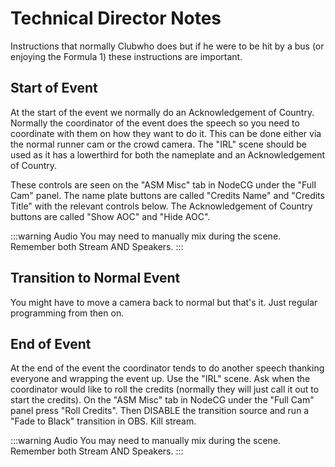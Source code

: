 # Technical Director Notes

Instructions that normally Clubwho does but if he were to be hit by a bus (or enjoying the Formula 1) these instructions are important.

## Start of Event

At the start of the event we normally do an Acknowledgement of Country. Normally the coordinator of the event does the speech so you need to coordinate with them on how they want to do it. This can be done either via the normal runner cam or the crowd camera. The "IRL" scene should be used as it has a lowerthird for both the nameplate and an Acknowledgement of Country.

These controls are seen on the "ASM Misc" tab in NodeCG under the "Full Cam" panel. The name plate buttons are called "Credits Name" and "Credits Title" with the relevant controls below. The Acknowledgement of Country buttons are called "Show AOC" and "Hide AOC".

:::warning Audio
You may need to manually mix during the scene. Remember both Stream AND Speakers.
:::

## Transition to Normal Event

You might have to move a camera back to normal but that's it. Just regular programming from then on.

## End of Event

At the end of the event the coordinator tends to do another speech thanking everyone and wrapping the event up. Use the "IRL" scene. Ask when the coordinator would like to roll the credits (normally they will just call it out to start the credits). On the "ASM Misc" tab in NodeCG under the "Full Cam" panel press "Roll Credits". Then DISABLE the transition source and run a "Fade to Black" transition in OBS. Kill stream.

:::warning Audio
You may need to manually mix during the scene. Remember both Stream AND Speakers.
:::
